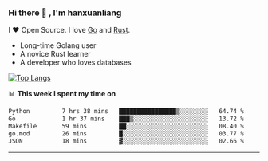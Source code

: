 ### Hi there 👋 , I'm hanxuanliang

<!--
**hanxuanliang/hanxuanliang** is a ✨ _special_ ✨ repository because its `README.md` (this file) appears on your GitHub profile.

Here are some ideas to get you started:

- 🔭 I’m currently working on ...
- 🌱 I’m currently learning ...
- 👯 I’m looking to collaborate on ...
- 🤔 I’m looking for help with ...
- 💬 Ask me about ...
- 📫 How to reach me: ...
- 😄 Pronouns: ...
- ⚡ Fun fact: ...
-->
I ❤ Open Source. I love [Go](https://golang.org) and [Rust](https://www.rust-lang.org/zh-CN/).

* Long-time Golang user
* A novice Rust learner
* A developer who loves databases

[![Top Langs](https://github-readme-stats.vercel.app/api?username=hanxuanliang&show_icons=true&count_private=true&line_height=40)](https://github.com/anuraghazra/github-readme-stats)

📊 **This week I spent my time on**
<!--START_SECTION:waka-->

```txt
Python         7 hrs 38 mins   ████████████████▒░░░░░░░░   64.74 %
Go             1 hr 37 mins    ███▒░░░░░░░░░░░░░░░░░░░░░   13.72 %
Makefile       59 mins         ██░░░░░░░░░░░░░░░░░░░░░░░   08.40 %
go.mod         26 mins         █░░░░░░░░░░░░░░░░░░░░░░░░   03.77 %
JSON           18 mins         ▓░░░░░░░░░░░░░░░░░░░░░░░░   02.66 %
```

<!--END_SECTION:waka-->

***
